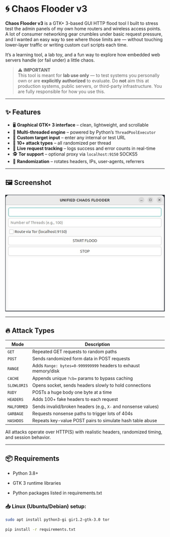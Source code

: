 # 🌀 Chaos Flooder v3

**Chaos Flooder v3** is a GTK+ 3-based GUI HTTP flood tool I built to stress test the admin panels of my own home routers and wireless access points. A lot of consumer networking gear crumbles under basic request pressure, and I wanted an easy way to see where those limits are — without touching lower-layer traffic or writing custom curl scripts each time.

It’s a learning tool, a lab toy, and a fun way to explore how embedded web servers handle (or fail under) a little chaos.

> ⚠️ **IMPORTANT**  
> This tool is meant for **lab use only** — to test systems you personally own or are **explicitly authorized** to evaluate. Do **not** aim this at production systems, public servers, or third-party infrastructure. You are fully responsible for how you use this.

---

## ✨ Features

- 🖥️ **Graphical GTK+ 3 interface** – clean, lightweight, and scrollable
- 🔁 **Multi-threaded engine** – powered by Python’s `ThreadPoolExecutor`
- 🎯 **Custom target input** – enter any internal or test URL
- 🧠 **10+ attack types** – all randomized per thread
- 🧵 **Live request tracking** – logs success and error counts in real-time
- 🕵️ **Tor support** – optional proxy via `localhost:9150` SOCKS5
- 🎲 **Randomization** – rotates headers, IPs, user-agents, referrers

---

## 🖼️ Screenshot

![Chaos Flooder UI](chaos_flooder.jpg)

---

## 🔥 Attack Types

| Mode        | Description |
|-------------|-------------|
| `GET`        | Repeated GET requests to random paths |
| `POST`       | Sends randomized form data in POST requests |
| `RANGE`      | Adds `Range: bytes=0-999999999` headers to exhaust memory/disk |
| `CACHE`      | Appends unique `?cb=` params to bypass caching |
| `SLOWLORIS`  | Opens socket, sends headers slowly to hold connections |
| `RUDY`       | POSTs a huge body one byte at a time |
| `HEADERS`    | Adds 100+ fake headers to each request |
| `MALFORMED`  | Sends invalid/broken headers (e.g., `X-` and nonsense values) |
| `GARBAGE`    | Requests nonsense paths to trigger lots of 404s |
| `HASHDOS`    | Repeats key-value POST pairs to simulate hash table abuse |

All attacks operate over HTTP(S) with realistic headers, randomized timing, and session behavior.

---

## 📦 Requirements

- Python 3.8+

- GTK 3 runtime libraries

- Python packages listed in requirements.txt

### 📥 Linux (Ubuntu/Debian) setup:

```bash
sudo apt install python3-gi gir1.2-gtk-3.0 tor
```
```bash 
pip install -r requirements.txt
```